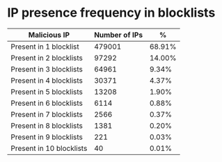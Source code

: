 # IP presence frequency in blocklists
| Malicious IP | Number of IPs | % |
|----|----|----|
| Present in 1 blocklist | 479001 | 68.91% |
| Present in 2 blocklists | 97292 | 14.00% |
| Present in 3 blocklists | 64961 | 9.34% |
| Present in 4 blocklists | 30371 | 4.37% |
| Present in 5 blocklists | 13208 | 1.90% |
| Present in 6 blocklists | 6114 | 0.88% |
| Present in 7 blocklists | 2566 | 0.37% |
| Present in 8 blocklists | 1381 | 0.20% |
| Present in 9 blocklists | 221 | 0.03% |
| Present in 10 blocklists | 40 | 0.01% |
